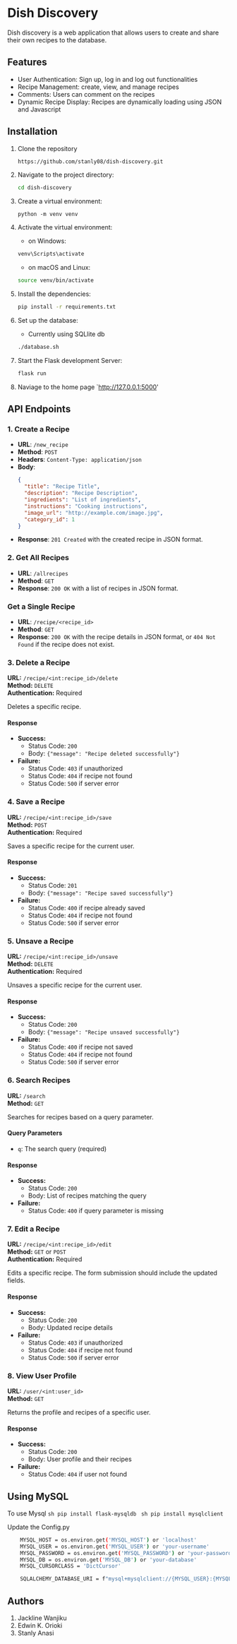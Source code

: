# Dish Discovery

Dish discovery is a web application that allows users to create and share their own recipes to the database.

## Features

- User Authentication: Sign up, log in and log out functionalities
- Recipe Management: create, view, and manage recipes
- Comments: Users can comment on the recipes
- Dynamic Recipe Display: Recipes are dynamically loading using JSON and Javascript

## Installation

1. Clone the repository

   ```sh
   https://github.com/stanly08/dish-discovery.git
   ```

2. Navigate to the project directory:

   ```sh
   cd dish-discovery
   ```

3. Create a virtual environment:

   ```
   python -m venv venv
   ```

4. Activate the virtual environment:

   - on Windows:

   ```sh
   venv\Scripts\activate
   ```

   - on macOS and Linux:

   ```sh
   source venv/bin/activate
   ```

5. Install the dependencies:

   ```sh
   pip install -r requirements.txt
   ```

6. Set up the database:

   - Currently using SQLlite db

   ```sh
   ./database.sh
   ```

7. Start the Flask development Server:

   ```sh
   flask run
   ```

8. Naviage to the home page `http://127.0.0.1:5000'

## API Endpoints

### 1. Create a Recipe

- **URL**: `/new_recipe`
- **Method**: `POST`
- **Headers**: `Content-Type: application/json`
- **Body**:
  ```json
  {
    "title": "Recipe Title",
    "description": "Recipe Description",
    "ingredients": "List of ingredients",
    "instructions": "Cooking instructions",
    "image_url": "http://example.com/image.jpg",
    "category_id": 1
  }
  ```
- **Response**: `201 Created` with the created recipe in JSON format.

### 2. Get All Recipes

- **URL**: `/allrecipes`
- **Method**: `GET`
- **Response**: `200 OK` with a list of recipes in JSON format.

### Get a Single Recipe

- **URL**: `/recipe/<recipe_id>`
- **Method**: `GET`
- **Response**: `200 OK` with the recipe details in JSON format, or `404 Not Found` if the recipe does not exist.

### 3. Delete a Recipe

**URL:** `/recipe/<int:recipe_id>/delete`  
**Method:** `DELETE`  
**Authentication:** Required

Deletes a specific recipe.

#### Response

- **Success:**
  - Status Code: `200`
  - Body: `{"message": "Recipe deleted successfully"}`
- **Failure:**
  - Status Code: `403` if unauthorized
  - Status Code: `404` if recipe not found
  - Status Code: `500` if server error

### 4. Save a Recipe

**URL:** `/recipe/<int:recipe_id>/save`  
**Method:** `POST`  
**Authentication:** Required

Saves a specific recipe for the current user.

#### Response

- **Success:**
  - Status Code: `201`
  - Body: `{"message": "Recipe saved successfully"}`
- **Failure:**
  - Status Code: `400` if recipe already saved
  - Status Code: `404` if recipe not found
  - Status Code: `500` if server error

### 5. Unsave a Recipe

**URL:** `/recipe/<int:recipe_id>/unsave`  
**Method:** `DELETE`  
**Authentication:** Required

Unsaves a specific recipe for the current user.

#### Response

- **Success:**
  - Status Code: `200`
  - Body: `{"message": "Recipe unsaved successfully"}`
- **Failure:**
  - Status Code: `400` if recipe not saved
  - Status Code: `404` if recipe not found
  - Status Code: `500` if server error

### 6. Search Recipes

**URL:** `/search`  
**Method:** `GET`

Searches for recipes based on a query parameter.

#### Query Parameters

- `q`: The search query (required)

#### Response

- **Success:**
  - Status Code: `200`
  - Body: List of recipes matching the query
- **Failure:**
  - Status Code: `400` if query parameter is missing

### 7. Edit a Recipe

**URL:** `/recipe/<int:recipe_id>/edit`  
**Method:** `GET` or `POST`  
**Authentication:** Required

Edits a specific recipe. The form submission should include the updated fields.

#### Response

- **Success:**
  - Status Code: `200`
  - Body: Updated recipe details
- **Failure:**
  - Status Code: `403` if unauthorized
  - Status Code: `404` if recipe not found
  - Status Code: `500` if server error

### 8. View User Profile

**URL:** `/user/<int:user_id>`  
**Method:** `GET`

Returns the profile and recipes of a specific user.

#### Response

- **Success:**
  - Status Code: `200`
  - Body: User profile and their recipes
- **Failure:**
  - Status Code: `404` if user not found

## Using MySQL

To use Mysql
`sh
    pip install flask-mysqldb
    `
`sh
    pip install mysqlclient
    `

Update the Config.py

```sh
    MYSQL_HOST = os.environ.get('MYSQL_HOST') or 'localhost'
    MYSQL_USER = os.environ.get('MYSQL_USER') or 'your-username'
    MYSQL_PASSWORD = os.environ.get('MYSQL_PASSWORD') or 'your-password'
    MYSQL_DB = os.environ.get('MYSQL_DB') or 'your-database'
    MYSQL_CURSORCLASS = 'DictCursor'

    SQLALCHEMY_DATABASE_URI = f"mysql+mysqlclient://{MYSQL_USER}:{MYSQL_PASSWORD}@{MYSQL_HOST}/{MYSQL_DB}"
```

## Authors

1. Jackline Wanjiku
2. Edwin K. Orioki
3. Stanly Anasi

